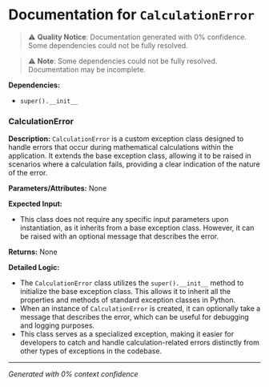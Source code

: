 # Documentation for `CalculationError`

> ⚠️ **Quality Notice**: Documentation generated with 0% confidence. Some dependencies could not be fully resolved.


> ⚠️ **Note**: Some dependencies could not be fully resolved. Documentation may be incomplete.

**Dependencies:**
- `super().__init__`
### CalculationError

**Description:**
`CalculationError` is a custom exception class designed to handle errors that occur during mathematical calculations within the application. It extends the base exception class, allowing it to be raised in scenarios where a calculation fails, providing a clear indication of the nature of the error.

**Parameters/Attributes:**
None

**Expected Input:**
- This class does not require any specific input parameters upon instantiation, as it inherits from a base exception class. However, it can be raised with an optional message that describes the error.

**Returns:**
None

**Detailed Logic:**
- The `CalculationError` class utilizes the `super().__init__` method to initialize the base exception class. This allows it to inherit all the properties and methods of standard exception classes in Python.
- When an instance of `CalculationError` is created, it can optionally take a message that describes the error, which can be useful for debugging and logging purposes.
- This class serves as a specialized exception, making it easier for developers to catch and handle calculation-related errors distinctly from other types of exceptions in the codebase.

---
*Generated with 0% context confidence*
